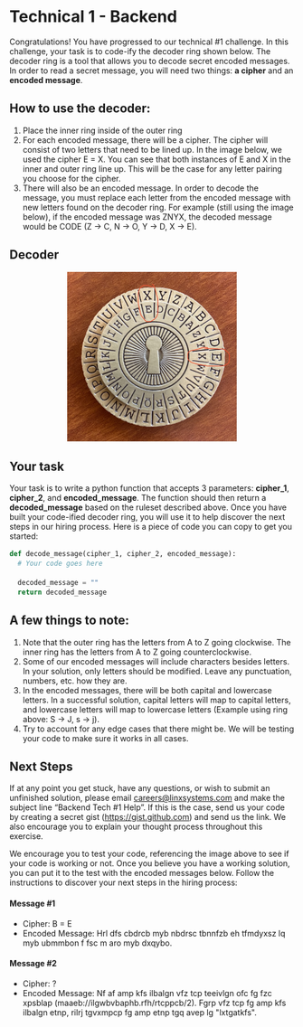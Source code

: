# Technical 1 - Backend
Congratulations! You have progressed to our technical #1 challenge. In this challenge, your task is to code-ify the decoder ring shown below. The decoder ring is a tool that allows you to decode secret encoded messages. In order to read a secret message, you will need two things: **a cipher** and an **encoded message**.

## How to use the decoder:
1. Place the inner ring inside of the outer ring
2. For each encoded message, there will be a cipher. The cipher will consist of two letters that need to be lined up. In the image below, we used the cipher E = X. You can see that both instances of E and X in the inner and outer ring line up. This will be the case for any letter pairing you choose for the cipher.
3. There will also be an encoded message. In order to decode the message, you must replace each letter from the encoded message with new letters found on the decoder ring. For example (still using the image below), if the encoded message was ZNYX, the decoded message would be CODE (Z → C, N → O, Y → D, X → E).

## Decoder
<p style="text-align: center">
  <img alt="decoder" src="./assets/Decoder.jpg" style="width: 300px; height: 300px"/>
</p>

## Your task
Your task is to write a python function that accepts 3 parameters: **cipher_1**, **cipher_2**, and **encoded_message**. The function should then return a **decoded_message** based on the ruleset described above. Once you have built your code-ified decoder ring, you will use it to help discover the next steps in our hiring process. Here is a piece of code you can copy to get you started:

```python
def decode_message(cipher_1, cipher_2, encoded_message):
  # Your code goes here
  
  decoded_message = ""
  return decoded_message
```

## A few things to note:
1. Note that the outer ring has the letters from A to Z going clockwise. The inner ring has the letters from A to Z going counterclockwise.
2. Some of our encoded messages will include characters besides letters. In your solution, only letters should be modified. Leave any punctuation, numbers, etc. how they are.
3. In the encoded messages, there will be both capital and lowercase letters. In a successful solution, capital letters will map to capital letters, and lowercase letters will map to lowercase letters (Example using ring above: S → J, s → j).
4. Try to account for any edge cases that there might be. We will be testing your code to make sure it works in all cases.

## Next Steps
If at any point you get stuck, have any questions, or wish to submit an unfinished solution, please email careers@linxsystems.com and make the subject line “Backend Tech #1 Help”. If this is the case, send us your code by creating a secret gist (https://gist.github.com) and send us the link. We also encourage you to explain your thought process throughout this exercise.

We encourage you to test your code, referencing the image above to see if your code is working or not. Once you believe you have a working solution, you can put it to the test with the encoded messages below. Follow the instructions to discover your next steps in the hiring process:

#### Message #1
- Cipher: B = E
- Encoded Message: Hrl dfs cbdrcb myb nbdrsc tbnnfzb eh tfmdyxsz lq myb ubmmbon f fsc m aro myb dxqybo.

#### Message #2
- Cipher: ?
- Encoded Message: Nf af amp kfs ilbalgn vfz tcp teeivlgn ofc fg fzc xpsblap (maaeb://ilgwbvbaphb.rfh/rtcppcb/2). Fgrp vfz tcp fg amp kfs ilbalgn etnp, rilrj tgvxmpcp fg amp etnp tgq avep lg "lxtgatkfs".
